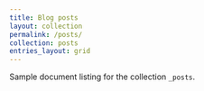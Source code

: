 ```yaml
---
title: Blog posts
layout: collection
permalink: /posts/
collection: posts
entries_layout: grid
---
```


Sample document listing for the collection `_posts`.
